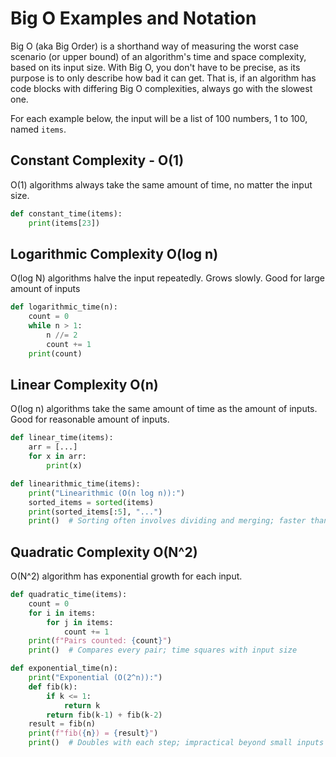 # Big O Examples and Notation

Big O (aka Big Order) is a shorthand way of measuring the worst case scenario (or upper bound) of an algorithm's time and space complexity, based on its input size. With Big O, you don't have to be precise, as its purpose is to only describe how bad it can get. That is, if an algorithm has code blocks with differing Big O complexities, always go with the slowest one. 

For each example below, the input will be a list of 100 numbers, 1 to 100, named `items`.

## Constant Complexity - O(1)

O(1) algorithms always take the same amount of time, no matter the input size. 

```python
def constant_time(items):
    print(items[23])  
```
## Logarithmic Complexity O(log n)

O(log N) algorithms halve the input repeatedly. Grows slowly. Good for large amount of inputs

```python
def logarithmic_time(n):
    count = 0
    while n > 1:
        n //= 2
        count += 1
    print(count)
```
## Linear Complexity O(n)

O(log n) algorithms take the same amount of time as the amount of inputs. Good for reasonable amount of inputs. 

```python
def linear_time(items):
    arr = [...]
    for x in arr:
        print(x)
```

```python
def linearithmic_time(items):
    print("Linearithmic (O(n log n)):")
    sorted_items = sorted(items)
    print(sorted_items[:5], "...")
    print()  # Sorting often involves dividing and merging; faster than O(n^2), slower than O(n)
```

## Quadratic Complexity O(N^2)

O(N^2) algorithm has exponential growth for each input.

```python
def quadratic_time(items):
    count = 0
    for i in items:
        for j in items:
            count += 1
    print(f"Pairs counted: {count}")
    print()  # Compares every pair; time squares with input size
```

```python
def exponential_time(n):
    print("Exponential (O(2^n)):")
    def fib(k):
        if k <= 1:
            return k
        return fib(k-1) + fib(k-2)
    result = fib(n)
    print(f"fib({n}) = {result}")
    print()  # Doubles with each step; impractical beyond small inputs
```

